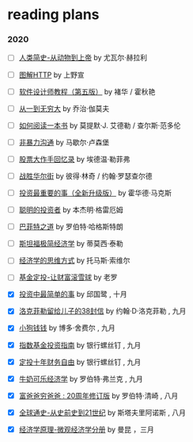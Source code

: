 # reading plans

### 2020

- [ ]  [人类简史-从动物到上帝](https://book.douban.com/subject/26953606/)  by 尤瓦尔·赫拉利

- [ ]  [图解HTTP](https://book.douban.com/subject/25863515/)  by 上野宣

- [ ]  [软件设计师教程（第五版）](https://book.douban.com/subject/30354729/)  by 褚华 / 霍秋艳

- [ ]  [从一到无穷大](https://book.douban.com/subject/30466214/)  by 乔治·伽莫夫

- [ ]  [如何阅读一本书](https://book.douban.com/subject/1013208/)  by 莫提默·J. 艾德勒 / 查尔斯·范多伦

- [ ]  [非暴力沟通](https://book.douban.com/subject/30761952/)  by 马歇尔·卢森堡

- [ ]  [股票大作手回忆录](https://book.douban.com/subject/27601129/)  by 埃德温·勒菲弗

- [ ]  [战胜华尔街](https://book.douban.com/subject/2189613/)  by 彼得·林奇 / 约翰·罗瑟查尔德

- [ ]  [投资最重要的事（全新升级版）](https://book.douban.com/subject/26634824/)  by 霍华德·马克斯

- [ ]  [聪明的投资者](https://book.douban.com/subject/5243775/)  by 本杰明·格雷厄姆

- [ ]  [巴菲特之道](https://book.douban.com/subject/26335181/)  by 罗伯特·哈格斯特朗

- [ ]  [斯坦福极简经济学](https://book.douban.com/subject/26314063/)  by 蒂莫西‧泰勒

- [ ]  [经济学的思维方式](https://book.douban.com/subject/30274068/)  by 托马斯·索维尔
  
- [ ]  [基金定投-让财富滚雪球](https://book.douban.com/subject/30364214/)  by 老罗

- [x]  [投资中最简单的事](https://book.douban.com/subject/26163553/)  by 邱国鹭 , 十月

- [x]  [洛克菲勒留给儿子的38封信](https://book.douban.com/subject/1161817/)  by 约翰·D·洛克菲勒 , 九月

- [x]  [小狗钱钱](https://book.douban.com/subject/3576486/)  by 博多·舍费尔 , 九月

- [x]  [指数基金投资指南](https://book.douban.com/subject/27204860/)  by 银行螺丝钉 , 九月

- [x]  [定投十年财务自由](https://book.douban.com/subject/34836784/)  by 银行螺丝钉 , 九月

- [x]  [牛奶可乐经济学](https://book.douban.com/subject/26979305/)  by 罗伯特·弗兰克 , 九月

- [x]  [富爸爸穷爸爸 : 20周年修订版](https://book.douban.com/subject/27153484/)  by 罗伯特·清崎 , 八月

- [x]  [全球通史-从史前史到21世纪](https://book.douban.com/subject/10583099/)  by 斯塔夫里阿诺斯 , 八月

- [x]  [经济学原理-微观经济学分册](https://book.douban.com/subject/26435630/)  by 曼昆 ，三月







